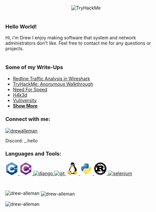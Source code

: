 <p align="center">
   <img src="https://tryhackme-badges.s3.amazonaws.com/drewAlleman.png" alt="TryHackMe">
<br><br>
</p>

### Hello World! 
Hi, i'm Drew I enjoy making software that system and network administrators don't like. Feel free to contact me for any questions or projects. 
<br><br>
### Some of my Write-Ups
 * [Redline Traffic Analysis in Wireshark](https://www.youtube.com/watch?v=cx51J1IRJPI)
 * [TryHackMe: Anonymous Walkthrough](https://www.youtube.com/watch?v=fMhXTSddccw)
 * [Need For Speed](https://github.com/Drew-Alleman/write-ups/blob/main/picoCTF/Reverse%20Engineering/picoCTF%20Need%20For%20Speed.pdf)  
 * [H4k3d](https://www.youtube.com/watch?v=p7jcdlAzVqw)
 * [Vulnversity](https://github.com/Drew-Alleman/write-ups/blob/main/TryHackMe/Vulnversity/TryHackMe%20_%20Vulnversity.pdf)
 * <b> [Show More](https://github.com/Drew-Alleman/write-ups/) </b>
 
<h3 align="left">Connect with me:</h3>
<p align="left">
<a href="https://www.youtube.com/channel/UCFOB2zipRrwJkQ5yKb_uc8Q" target="blank"><img align="center" src="https://raw.githubusercontent.com/rahuldkjain/github-profile-readme-generator/master/src/images/icons/Social/youtube.svg" alt="drewalleman" height="30" width="40" /></a>
</p>
Discord: _.hello
<h3 align="left">Languages and Tools:</h3>
<p align="left"> <a href="https://www.w3schools.com/cpp/" target="_blank" rel="noreferrer"> <img src="https://raw.githubusercontent.com/devicons/devicon/master/icons/cplusplus/cplusplus-original.svg" alt="cplusplus" width="40" height="40"/> </a> <a href="https://www.w3schools.com/cs/" target="_blank" rel="noreferrer"> <img src="https://raw.githubusercontent.com/devicons/devicon/master/icons/csharp/csharp-original.svg" alt="csharp" width="40" height="40"/> </a> <a href="https://www.djangoproject.com/" target="_blank" rel="noreferrer"> <img src="https://cdn.worldvectorlogo.com/logos/django.svg" alt="django" width="40" height="40"/> </a> <a href="https://git-scm.com/" target="_blank" rel="noreferrer"> <img src="https://www.vectorlogo.zone/logos/git-scm/git-scm-icon.svg" alt="git" width="40" height="40"/> </a> <a href="https://www.linux.org/" target="_blank" rel="noreferrer"> <img src="https://raw.githubusercontent.com/devicons/devicon/master/icons/linux/linux-original.svg" alt="linux" width="40" height="40"/> </a> <a href="https://www.python.org" target="_blank" rel="noreferrer"> <img src="https://raw.githubusercontent.com/devicons/devicon/master/icons/python/python-original.svg" alt="python" width="40" height="40"/> </a> <a href="https://www.rust-lang.org" target="_blank" rel="noreferrer"> <img src="https://raw.githubusercontent.com/devicons/devicon/master/icons/rust/rust-plain.svg" alt="rust" width="40" height="40"/> </a> <a href="https://www.selenium.dev" target="_blank" rel="noreferrer"> <img src="https://raw.githubusercontent.com/detain/svg-logos/780f25886640cef088af994181646db2f6b1a3f8/svg/selenium-logo.svg" alt="selenium" width="40" height="40"/> </a> </p>
<br>

<p><img align="left" src="https://github-readme-stats.vercel.app/api/top-langs?username=drew-alleman&show_icons=true&theme=dark&locale=en&layout=compact" alt="drew-alleman" /></p>

<p>&nbsp;<img align="center" src="https://github-readme-stats.vercel.app/api?username=drew-alleman&show_icons=true&theme=dark&locale=en" alt="drew-alleman" /></p>

<p><img align="center" src="https://github-readme-streak-stats.herokuapp.com/?user=drew-alleman&theme=dark" alt="drew-alleman" /></p>

